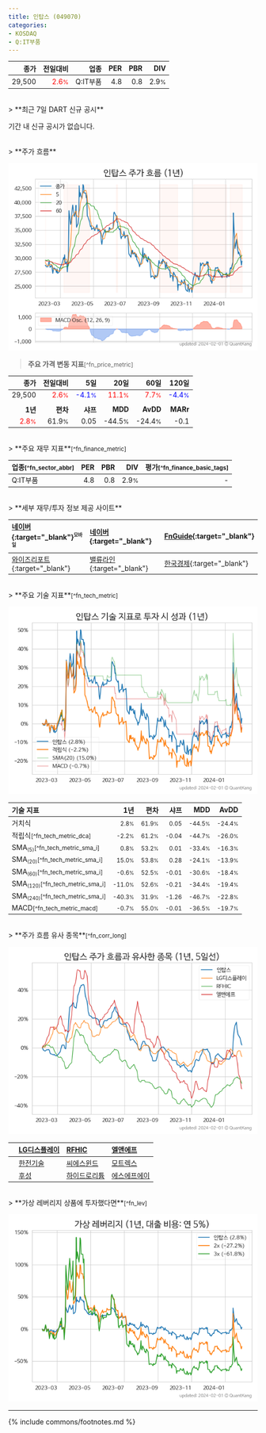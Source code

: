 ```yaml
---
title: 인탑스 (049070)
categories:
- KOSDAQ
- Q:IT부품
---
```

| **종가** | **전일대비** | **업종** | **PER** | **PBR** | **DIV** |
| -------: | -----------: | -------: | ------: | ------: | ------: |
| 29,500 | <span style="color: red">2.6<small>%</small></span> | Q:IT부품 | 4.8 | 0.8 | 2.9<small>%</small> |

<!-- more -->

<br>
> **최근 7일 DART 신규 공시**<a id="dart"></a>


기간 내 신규 공시가 없습니다.

<br>
> **주가 흐름**<a id="price"></a>

![049070](/stock/images/049070.png)

> **주요 가격 변동 지표**<small>[^fn_price_metric]</small>

| **종가** | **전일대비** | **5일** | **20일** | **60일** | **120일** |
| -------: | -----------: | ------: | -------: | -------: | --------: |
| 29,500 | <span style="color: red">2.6<small>%</small></span> | <span style="color: blue">-4.1<small>%</small></span> | <span style="color: red">11.1<small>%</small></span> | <span style="color: red">7.7<small>%</small></span> | <span style="color: blue">-4.4<small>%</small></span> |
| | | | | | |
| **1년** | **편차** | **샤프** | **MDD** | **AvDD** | **MARr** |
| <span style="color: red">2.8<small>%</small></span> | 61.9<small>%</small> | 0.05 | -44.5<small>%</small> | -24.4<small>%</small> | -0.1 |

<br>
> **주요 재무 지표**<small>[^fn_finance_metric]</small>

| **업종**<small>[^fn_sector_abbr]</small> | **PER** | **PBR** | **DIV** | **평가**<small>[^fn_finance_basic_tags]</small> |
| :--------------------------------------- | ------: | ------: | ------: | ----------------------------------------------: |
| Q:IT부품 | 4.8 | 0.8 | 2.9<small>%</small> | - |

<br>
> **세부 재무/투자 정보 제공 사이트**

| [네이버](https://m.stock.naver.com/domestic/stock/049070/finance/summary){:target="_blank"}<sup><small>모바일</small></sup> | [네이버](https://finance.naver.com/item/coinfo.naver?code=049070){:target="_blank"} | [FnGuide](https://comp.fnguide.com/SVO2/ASP/SVD_Invest.asp?gicode=A049070&MenuYn=Y){:target="_blank"} |
| :----- | :--- | :--- |
| [와이즈리포트](https://comp.wisereport.co.kr/company/c1040001.aspx?cmp_cd=049070){:target="_blank"} | [밸류라인](https://www.valueline.co.kr/finance/summary/049070){:target="_blank"} | [한국경제](https://markets.hankyung.com/stock/049070/financial-summary){:target="_blank"} |

<br>
> **주요 기술 지표**<small>[^fn_tech_metric]</small>


![049070](/stock/images/049070_tech.png)

| **기술 지표** | **1년** | **편차** | **샤프** | **MDD** | **AvDD** |
| :------------ | ------: | -----------: | -------: | ------: | -------: |
| 거치식 | <small>2.8<small>%</small></small> | <small>61.9<small>%</small></small> | <small>0.05</small> | <small>-44.5<small>%</small></small> | <small>-24.4<small>%</small></small> |
| 적립식<small>[^fn_tech_metric_dca]</small> | <small>-2.2<small>%</small></small> | <small>61.2<small>%</small></small> | <small>-0.04</small> | <small>-44.7<small>%</small></small> | <small>-26.0<small>%</small></small> |
| SMA<small><sub>(5)</sub></small><small>[^fn_tech_metric_sma_i]</small> | <small>0.8<small>%</small></small> | <small>53.2<small>%</small></small> | <small>0.01</small> | <small>-33.4<small>%</small></small> | <small>-16.3<small>%</small></small> |
| SMA<small><sub>(20)</sub></small><small>[^fn_tech_metric_sma_i]</small> | <small>15.0<small>%</small></small> | <small>53.8<small>%</small></small> | <small>0.28</small> | <small>-24.1<small>%</small></small> | <small>-13.9<small>%</small></small> |
| SMA<small><sub>(60)</sub></small><small>[^fn_tech_metric_sma_i]</small> | <small>-0.6<small>%</small></small> | <small>52.5<small>%</small></small> | <small>-0.01</small> | <small>-30.6<small>%</small></small> | <small>-18.4<small>%</small></small> |
| SMA<small><sub>(120)</sub></small><small>[^fn_tech_metric_sma_i]</small> | <small>-11.0<small>%</small></small> | <small>52.6<small>%</small></small> | <small>-0.21</small> | <small>-34.4<small>%</small></small> | <small>-19.4<small>%</small></small> |
| SMA<small><sub>(240)</sub></small><small>[^fn_tech_metric_sma_i]</small> | <small>-40.3<small>%</small></small> | <small>31.9<small>%</small></small> | <small>-1.26</small> | <small>-46.7<small>%</small></small> | <small>-22.8<small>%</small></small> |
| MACD<small>[^fn_tech_metric_macd]</small> | <small>-0.7<small>%</small></small> | <small>55.0<small>%</small></small> | <small>-0.01</small> | <small>-36.5<small>%</small></small> | <small>-19.7<small>%</small></small> |

<br>
> **주가 흐름 유사 종목**<a id="corr"></a><small>[^fn_corr_long]</small>

![049070](/stock/images/049070_corr.png)

|    | [LG디스플레이](/034220/) | [RFHIC](/218410/) | [엘앤에프](/066970/) |
| :- | :------------------------------------- | :------------------------------------- | :--------------------------------------|
|    | [한전기술](/052690/) | [씨에스윈드](/112610/) | [모트렉스](/118990/) |
|    | [후성](/093370/) | [하이드로리튬](/101670/) | [에스에프에이](/056190/) |

<br>
> **가상 레버리지 상품에 투자했다면**<a id="2x"></a><small>[^fn_lev]</small>

![049070](/stock/images/049070_2x.png)

---
{% include commons/footnotes.md %}